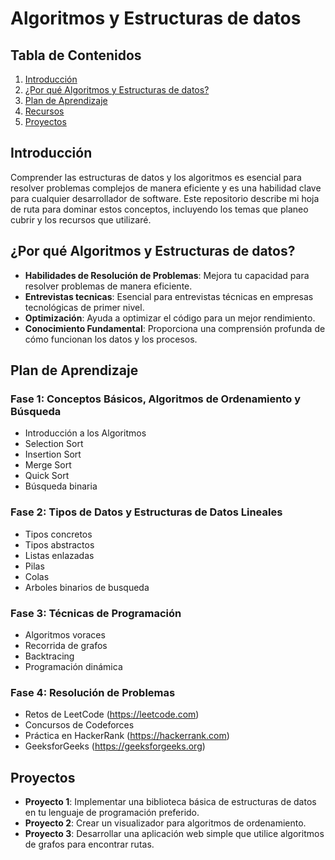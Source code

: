 # Algoritmos y Estructuras de datos

## Tabla de Contenidos

1. [Introducción](#introduccion)
2. [¿Por qué Algoritmos y Estructuras de datos?](#por-que-estructuras-de-datos-y-algoritmos)
3. [Plan de Aprendizaje](#plan-de-aprendizaje)
4. [Recursos](#recursos)
5. [Proyectos](#proyectos)

## Introducción

Comprender las estructuras de datos y los algoritmos es esencial para resolver problemas complejos de manera eficiente y es una habilidad clave para cualquier desarrollador de software. Este repositorio describe mi hoja de ruta para dominar estos conceptos, incluyendo los temas que planeo cubrir y los recursos que utilizaré.

## ¿Por qué Algoritmos y Estructuras de datos?

- **Habilidades de Resolución de Problemas**: Mejora tu capacidad para resolver problemas de manera eficiente.
- **Entrevistas tecnicas**: Esencial para entrevistas técnicas en empresas tecnológicas de primer nivel.
- **Optimización**: Ayuda a optimizar el código para un mejor rendimiento.
- **Conocimiento Fundamental**: Proporciona una comprensión profunda de cómo funcionan los datos y los procesos.

## Plan de Aprendizaje

### Fase 1: Conceptos Básicos, Algoritmos de Ordenamiento y Búsqueda
- Introducción a los Algoritmos
- Selection Sort
- Insertion Sort
- Merge Sort
- Quick Sort
- Búsqueda binaria

### Fase 2: Tipos de Datos y Estructuras de Datos Lineales
- Tipos concretos
- Tipos abstractos
- Listas enlazadas
- Pilas
- Colas
- Arboles binarios de busqueda

### Fase 3: Técnicas de Programación
- Algoritmos voraces
- Recorrida de grafos
- Backtracing
- Programación dinámica

### Fase 4: Resolución de Problemas
- Retos de LeetCode (https://leetcode.com)
- Concursos de Codeforces
- Práctica en HackerRank (https://hackerrank.com)
- GeeksforGeeks (https://geeksforgeeks.org)

## Proyectos

- **Proyecto 1**: Implementar una biblioteca básica de estructuras de datos en tu lenguaje de programación preferido.
- **Proyecto 2**: Crear un visualizador para algoritmos de ordenamiento.
- **Proyecto 3**: Desarrollar una aplicación web simple que utilice algoritmos de grafos para encontrar rutas.
